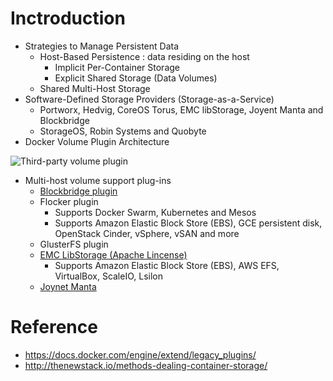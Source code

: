 
# Inctroduction
- Strategies to Manage Persistent Data
  - Host-Based Persistence :  data residing on the host
    - Implicit Per-Container Storage
    - Explicit Shared Storage (Data Volumes)
  - Shared Multi-Host Storage
- Software-Defined Storage Providers (Storage-as-a-Service)  
  -  Portworx, Hedvig, CoreOS Torus, EMC libStorage, Joyent Manta and Blockbridge
  -  StorageOS, Robin Systems and Quobyte 
- Docker Volume Plugin Architecture

![Third-party volume plugin](http://thenewstack.io/wp-content/uploads/2016/09/Chart_Docker-Volume-Plugin-Architecture.png)


- Multi-host volume support plug-ins 
  - [Blockbridge plugin](https://github.com/blockbridge/blockbridge-docker-volume)
  - Flocker plugin
    - Supports Docker Swarm, Kubernetes and Mesos
    - Supports Amazon Elastic Block Store (EBS), GCE persistent disk, OpenStack Cinder, vSphere, vSAN and more
  - GlusterFS plugin
  - [EMC LibStorage (Apache Lincense)]( https://github.com/codedellemc/libstorage)
    - Supports Amazon Elastic Block Store (EBS), AWS EFS, VirtualBox, ScaleIO, Lsilon
   - [Joynet Manta](https://github.com/joyent/manta/)

# Reference
- https://docs.docker.com/engine/extend/legacy_plugins/ 
- http://thenewstack.io/methods-dealing-container-storage/
